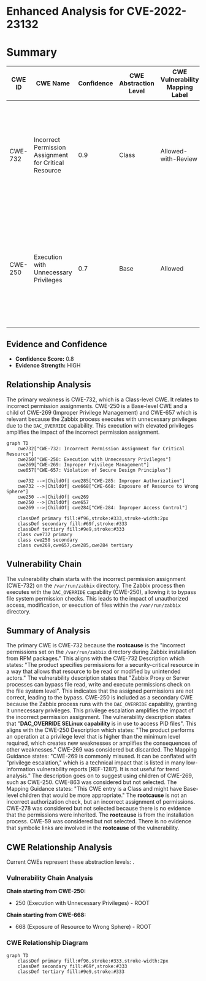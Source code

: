 # Enhanced Analysis for CVE-2022-23132

# Summary
| CWE ID | CWE Name | Confidence | CWE Abstraction Level | CWE Vulnerability Mapping Label | CWE-Vulnerability Mapping Notes |
|---|---|---|---|---|---|
| CWE-732 | Incorrect Permission Assignment for Critical Resource | 0.9 | Class | Allowed-with-Review | Primary CWE. The **rootcause** of the vulnerability is the incorrect assignment of permissions, which allows the Zabbix processes to bypass file system permission checks. |
| CWE-250 | Execution with Unnecessary Privileges | 0.7 | Base | Allowed | Secondary CWE. The Zabbix process runs with **DAC_OVERRIDE SELinux capability**, which grants it unnecessary privileges, amplifying the consequences of the incorrect permission assignment. |

## Evidence and Confidence

*   **Confidence Score:** 0.8
*   **Evidence Strength:** HIGH

## Relationship Analysis
The primary weakness is CWE-732, which is a Class-level CWE. It relates to incorrect permission assignments. CWE-250 is a Base-level CWE and a child of CWE-269 (Improper Privilege Management) and CWE-657 which is relevant because the Zabbix process executes with unnecessary privileges due to the `DAC_OVERRIDE` capability. This execution with elevated privileges amplifies the impact of the incorrect permission assignment.

```mermaid
graph TD
    cwe732["CWE-732: Incorrect Permission Assignment for Critical Resource"]
    cwe250["CWE-250: Execution with Unnecessary Privileges"]
    cwe269["CWE-269: Improper Privilege Management"]
    cwe657["CWE-657: Violation of Secure Design Principles"]

    cwe732 -->|ChildOf| cwe285["CWE-285: Improper Authorization"]
    cwe732 -->|ChildOf| cwe668["CWE-668: Exposure of Resource to Wrong Sphere"]
    cwe250 -->|ChildOf| cwe269
    cwe250 -->|ChildOf| cwe657
    cwe269 -->|ChildOf| cwe284["CWE-284: Improper Access Control"]

    classDef primary fill:#f96,stroke:#333,stroke-width:2px
    classDef secondary fill:#69f,stroke:#333
    classDef tertiary fill:#9e9,stroke:#333
    class cwe732 primary
    class cwe250 secondary
    class cwe269,cwe657,cwe285,cwe284 tertiary
```

## Vulnerability Chain
The vulnerability chain starts with the incorrect permission assignment (CWE-732) on the `/var/run/zabbix` directory. The Zabbix process then executes with the `DAC_OVERRIDE` capability (CWE-250), allowing it to bypass file system permission checks. This leads to the impact of unauthorized access, modification, or execution of files within the `/var/run/zabbix` directory.

## Summary of Analysis
The primary CWE is CWE-732 because the **rootcause** is the "incorrect permissions set on the `/var/run/zabbix` directory during Zabbix installation from RPM packages." This aligns with the CWE-732 Description which states: "The product specifies permissions for a security-critical resource in a way that allows that resource to be read or modified by unintended actors." The vulnerability description states that "Zabbix Proxy or Server processes can bypass file read, write and execute permissions check on the file system level". This indicates that the assigned permissions are not correct, leading to the bypass.
CWE-250 is included as a secondary CWE because the Zabbix process runs with the `DAC_OVERRIDE` capability, granting it unnecessary privileges. This privilege escalation amplifies the impact of the incorrect permission assignment. The vulnerability description states that "**DAC_OVERRIDE SELinux capability** is in use to access PID files". This aligns with the CWE-250 Description which states: "The product performs an operation at a privilege level that is higher than the minimum level required, which creates new weaknesses or amplifies the consequences of other weaknesses."
CWE-269 was considered but discarded. The Mapping Guidance states: "CWE-269 is commonly misused. It can be conflated with "privilege escalation," which is a technical impact that is listed in many low-information vulnerability reports [REF-1287]. It is not useful for trend analysis." The description goes on to suggest using children of CWE-269, such as CWE-250.
CWE-863 was considered but not selected. The Mapping Guidance states: "This CWE entry is a Class and might have Base-level children that would be more appropriate." The **rootcause** is not an incorrect authorization check, but an incorrect assignment of permissions.
CWE-278 was considered but not selected because there is no evidence that the permissions were inherited. The **rootcause** is from the installation process.
CWE-59 was considered but not selected. There is no evidence that symbolic links are involved in the **rootcause** of the vulnerability.


## CWE Relationship Analysis

Current CWEs represent these abstraction levels: .


### Vulnerability Chain Analysis

**Chain starting from CWE-250:**
- 250 (Execution with Unnecessary Privileges) - ROOT


**Chain starting from CWE-668:**
- 668 (Exposure of Resource to Wrong Sphere) - ROOT



### CWE Relationship Diagram

```mermaid
graph TD
    classDef primary fill:#f96,stroke:#333,stroke-width:2px
    classDef secondary fill:#69f,stroke:#333
    classDef tertiary fill:#9e9,stroke:#333
```